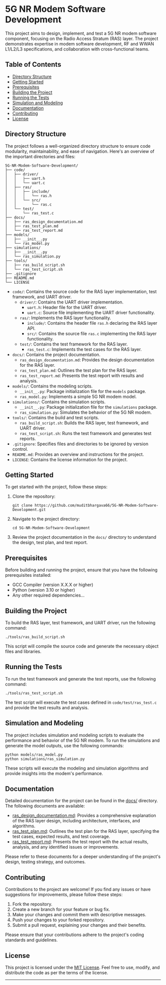# 5G NR Modem Software Development

This project aims to design, implement, and test a 5G NR modem software component, focusing on the Radio Access Stratum (RAS) layer. The project demonstrates expertise in modem software development, RF and WWAN L1/L2/L3 specifications, and collaboration with cross-functional teams.

## Table of Contents
- [Directory Structure](#directory-structure)
- [Getting Started](#getting-started)
- [Prerequisites](#prerequisites)
- [Building the Project](#building-the-project)
- [Running the Tests](#running-the-tests)
- [Simulation and Modeling](#simulation-and-modeling)
- [Documentation](#documentation)
- [Contributing](#contributing)
- [License](#license)

## Directory Structure

The project follows a well-organized directory structure to ensure code modularity, maintainability, and ease of navigation. Here's an overview of the important directories and files:

```
5G-NR-Modem-Software-Development/
├── code/
│   ├── driver/
│   │   ├── uart.h
│   │   └── uart.c
│   ├── ras/
│   │   ├── include/
│   │   │   └── ras.h
│   │   └── src/
│   │       └── ras.c
│   └── test/
│       └── ras_test.c
├── docs/
│   ├── ras_design_documentation.md
│   ├── ras_test_plan.md
│   └── ras_test_report.md
├── models/
│   ├── __init__.py
│   └── ras_model.py
├── simulations/
│   ├── __init__.py
│   └── ras_simulation.py
├── tools/
│   ├── ras_build_script.sh
│   └── ras_test_script.sh
├── .gitignore
├── README.md
└── LICENSE
```

- `code/`: Contains the source code for the RAS layer implementation, test framework, and UART driver.
  - `driver/`: Contains the UART driver implementation.
    - `uart.h`: Header file for the UART driver.
    - `uart.c`: Source file implementing the UART driver functionality.
  - `ras/`: Implements the RAS layer functionality.
    - `include/`: Contains the header file `ras.h` declaring the RAS layer API.
    - `src/`: Contains the source file `ras.c` implementing the RAS layer functionality.
  - `test/`: Contains the test framework for the RAS layer.
    - `ras_test.c`: Implements the test cases for the RAS layer.
- `docs/`: Contains the project documentation.
  - `ras_design_documentation.md`: Provides the design documentation for the RAS layer.
  - `ras_test_plan.md`: Outlines the test plan for the RAS layer.
  - `ras_test_report.md`: Presents the test report with results and analysis.
- `models/`: Contains the modeling scripts.
  - `__init__.py`: Package initialization file for the `models` package.
  - `ras_model.py`: Implements a simple 5G NR modem model.
- `simulations/`: Contains the simulation scripts.
  - `__init__.py`: Package initialization file for the `simulations` package.
  - `ras_simulation.py`: Simulates the behavior of the 5G NR modem.
- `tools/`: Contains the build and test scripts.
  - `ras_build_script.sh`: Builds the RAS layer, test framework, and UART driver.
  - `ras_test_script.sh`: Runs the test framework and generates test reports.
- `.gitignore`: Specifies files and directories to be ignored by version control.
- `README.md`: Provides an overview and instructions for the project.
- `LICENSE`: Contains the license information for the project.

## Getting Started

To get started with the project, follow these steps:

1. Clone the repository:
   ```
   git clone https://github.com/muditbhargava66/5G-NR-Modem-Software-Development.git
   ```

2. Navigate to the project directory:
   ```
   cd 5G-NR-Modem-Software-Development
   ```

3. Review the project documentation in the `docs/` directory to understand the design, test plan, and test report.

## Prerequisites

Before building and running the project, ensure that you have the following prerequisites installed:

- GCC Compiler (version X.X.X or higher)
- Python (version 3.10 or higher)
- Any other required dependencies...

## Building the Project

To build the RAS layer, test framework, and UART driver, run the following command:
```
./tools/ras_build_script.sh
```

This script will compile the source code and generate the necessary object files and libraries.

## Running the Tests

To run the test framework and generate the test reports, use the following command:
```
./tools/ras_test_script.sh
```

The test script will execute the test cases defined in `code/test/ras_test.c` and provide the test results and analysis.

## Simulation and Modeling

The project includes simulation and modeling scripts to evaluate the performance and behavior of the 5G NR modem. To run the simulations and generate the model outputs, use the following commands:
```
python models/ras_model.py
python simulations/ras_simulation.py
```

These scripts will execute the modeling and simulation algorithms and provide insights into the modem's performance.

## Documentation

Detailed documentation for the project can be found in the [docs/](/docs) directory. The following documents are available:

- [ras_design_documentation.md](/docs/ras_design_documentation.md): Provides a comprehensive explanation of the RAS layer design, including architecture, interfaces, and algorithms.
- [ras_test_plan.md](/docs/ras_test_plan.md): Outlines the test plan for the RAS layer, specifying the test cases, expected results, and test coverage.
- [ras_test_report.md](/docs/ras_test_report.md): Presents the test report with the actual results, analysis, and any identified issues or improvements.

Please refer to these documents for a deeper understanding of the project's design, testing strategy, and outcomes.

## Contributing

Contributions to the project are welcome! If you find any issues or have suggestions for improvements, please follow these steps:

1. Fork the repository.
2. Create a new branch for your feature or bug fix.
3. Make your changes and commit them with descriptive messages.
4. Push your changes to your forked repository.
5. Submit a pull request, explaining your changes and their benefits.

Please ensure that your contributions adhere to the project's coding standards and guidelines.

## License

This project is licensed under the [MIT License](LICENSE). Feel free to use, modify, and distribute the code as per the terms of the license.

---